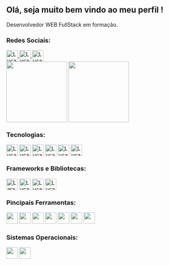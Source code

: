 <link rel="stylesheet" href="https://cdn.jsdelivr.net/gh/devicons/devicon@v2.12.0/devicon.min.css">


<h2>Olá, seja muito bem vindo ao meu perfil !</h2>

<p>Desenvolvedor WEB FullStack em formação.</p>


<h3>Redes Sociais:</h3>
<div style="display: inline-block">
<a href="https://api.whatsapp.com/send?phone=5511942566798">
    <img align="center" alt="Lucas-volpati-facebook" src="https://img.shields.io/badge/Whatsapp-25D366?style=for-the-badge&logo=whatsapp&logoColor=white" height="30">
<a href="https://www.facebook.com/lucas.alcantararodrigues/">
    <img align="center" alt="Lucas-volpati-facebook" src="https://img.shields.io/badge/Facebook-1877F2?style=for-the-badge&logo=facebook&logoColor=white" height="30">
</a> 
<a href="linkedin.com/in/lucas-alcântara-rodrigues-volpati-1201499a">
    <img align="center" alt="Lucas-volpati-facebook" src="https://img.shields.io/badge/Linkedin-0A66C2?style=for-the-badge&logo=linkedin&logoColor=white" height="30">
</a>
</div>
<br>


<div style="display: inline-block">
  <img height="160em" align="center" src="https://github-readme-stats.vercel.app/api?username=Lucas-volpati&show_icons=true&theme=dar">
  <img height="160em" align="center" src="https://github-readme-stats.vercel.app/api/top-langs/?username=Lucas-volpati&layout=compact&theme=dar">

</div>

<h3>Tecnologias:</h3>
<div style="display: inline-block">
  <img align="center" alt="Lucas-volpati PHP" src="https://img.shields.io/badge/PHP-777BB4?style=for-the-badge&logo=php&logoColor=white" height="30" >
 
  <img align="center" alt="Lucas-volpati-MySQL" src="https://img.shields.io/badge/MySQL-4479A1?style=for-the-badge&logo=mysql&logoColor=white" height="30">
    
  <img align="center" alt="Lucas-volpati-MySQL" src="https://img.shields.io/badge/Maria_DB-003545?style=for-the-badge&logo=mariadb&logoColor=white" height="30">

  <img align="center" alt="Lucas-volpati-HTML5" src="https://img.shields.io/badge/HTML5-E34F26?style=for-the-badge&logo=html5&logoColor=white" height="30">

  <img align="center" alt="Lucas-volpati-CSS3" src="https://img.shields.io/badge/CSS3-1572B6?style=for-the-badge&logo=css3&logoColor=white" height="30">
    
  <img align="center" alt="Lucas-volpati-CSS3" src="https://img.shields.io/badge/javascript-F7DF1E?style=for-the-badge&logo=javascript&logoColor=black" height="30">

</div>


<h3>Frameworks e Bibliotecas:</h3>
<div style="display: inline-block">
  <img align="center" alt="Laravel" height="30" src="https://img.shields.io/badge/laravel-FF2D20?style=for-the-badge&logo=laravel&logoColor=white">
  <img align="center" alt="Lucas-volpati-bootstrap" height="30" src="https://img.shields.io/badge/Bootstrap-563D7C?style=for-the-badge&logo=bootstrap&logoColor=white">
  <img align="center" alt="Lucas-volpati-JQUERY" src="https://img.shields.io/badge/jquery-0769AD?style=for-the-badge&logo=jquery&logoColor=white" height="30">
  <img align="center" alt="Lucas-volpati-SASS" src="https://img.shields.io/badge/sass-CC6699?style=for-the-badge&logo=sass&logoColor=white" height="30">
</div>

<h3>Pincipais Ferramentas:</h3>

<div style="disply: inline-block">
<img height="30" src="https://img.shields.io/badge/Visual_Studio_Code-0078D4?style=for-the-badge&logo=visual%20studio%20code&logoColor=white">
<img height="30" src="https://img.shields.io/badge/sublime_text-%23575757.svg?&style=for-the-badge&logo=sublime-text&logoColor=important">
<img height="30" src="https://img.shields.io/badge/phpstorm-000?style=for-the-badge&logo=phpstorm&logoColor=white">
<img height="30" src="https://img.shields.io/badge/Git-F05032?style=for-the-badge&logo=git&logoColor=white">
<img height="30" src="https://img.shields.io/badge/docker-2496ED?style=for-the-badge&logo=docker&logoColor=white">
<img height="30" src="https://img.shields.io/badge/wordpress-21759B?style=for-the-badge&logo=wordpress&logoColor=white">
    <img height="30" src="https://img.shields.io/badge/composer-885630?style=for-the-badge&logo=composer&logoColor=white">

</div>
<h3>Sistemas Operacionais:</h3>

<div style="disply: inline-block">
<img height="30" src="https://img.shields.io/badge/Linux-FCC624?style=for-the-badge&logo=linux&logoColor=black">
<img height="30" src="https://img.shields.io/badge/Windows-0078D6?style=for-the-badge&logo=windows&logoColor=white">

</div>

<!---
Lucas-volpati/Lucas-volpati is a ✨ special ✨ repository because its `README.md` (this file) appears on your GitHub profile.
You can click the Preview link to take a look at your changes.
--->
